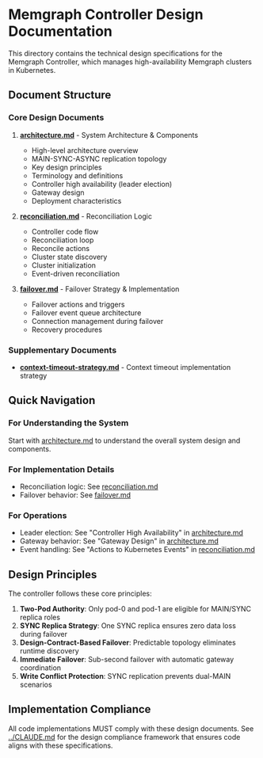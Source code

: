 # Memgraph Controller Design Documentation

This directory contains the technical design specifications for the Memgraph Controller, which manages high-availability Memgraph clusters in Kubernetes.

## Document Structure

### Core Design Documents

1. **[architecture.md](./architecture.md)** - System Architecture & Components
   - High-level architecture overview
   - MAIN-SYNC-ASYNC replication topology
   - Key design principles
   - Terminology and definitions
   - Controller high availability (leader election)
   - Gateway design
   - Deployment characteristics

2. **[reconciliation.md](./reconciliation.md)** - Reconciliation Logic
   - Controller code flow
   - Reconciliation loop
   - Reconcile actions
   - Cluster state discovery
   - Cluster initialization
   - Event-driven reconciliation

3. **[failover.md](./failover.md)** - Failover Strategy & Implementation
   - Failover actions and triggers
   - Failover event queue architecture
   - Connection management during failover
   - Recovery procedures

### Supplementary Documents

- **[context-timeout-strategy.md](./context-timeout-strategy.md)** - Context timeout implementation strategy

## Quick Navigation

### For Understanding the System
Start with [architecture.md](./architecture.md) to understand the overall system design and components.

### For Implementation Details
- Reconciliation logic: See [reconciliation.md](./reconciliation.md)
- Failover behavior: See [failover.md](./failover.md)

### For Operations
- Leader election: See "Controller High Availability" in [architecture.md](./architecture.md)
- Gateway behavior: See "Gateway Design" in [architecture.md](./architecture.md)
- Event handling: See "Actions to Kubernetes Events" in [reconciliation.md](./reconciliation.md)

## Design Principles

The controller follows these core principles:

1. **Two-Pod Authority**: Only pod-0 and pod-1 are eligible for MAIN/SYNC replica roles
2. **SYNC Replica Strategy**: One SYNC replica ensures zero data loss during failover
3. **Design-Contract-Based Failover**: Predictable topology eliminates runtime discovery
4. **Immediate Failover**: Sub-second failover with automatic gateway coordination
5. **Write Conflict Protection**: SYNC replication prevents dual-MAIN scenarios

## Implementation Compliance

All code implementations MUST comply with these design documents. See [../CLAUDE.md](../CLAUDE.md) for the design compliance framework that ensures code aligns with these specifications.